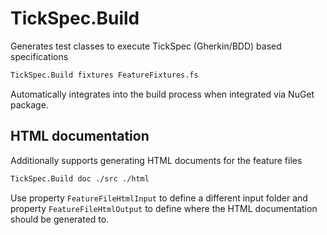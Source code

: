 
# TickSpec.Build

Generates test classes to execute TickSpec (Gherkin/BDD) based specifications

```bash
TickSpec.Build fixtures FeatureFixtures.fs
```

Automatically integrates into the build process when integrated via NuGet package.


## HTML documentation

Additionally supports generating HTML documents for the feature files

```bash
TickSpec.Build doc ./src ./html
```

Use property ``FeatureFileHtmlInput`` to define a different input folder and
property ``FeatureFileHtmlOutput`` to define where the HTML documentation should be generated to.
